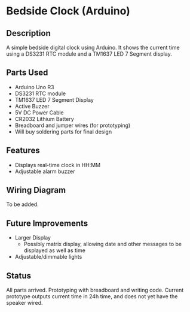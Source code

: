 # Bedside Clock (Arduino)

## Description
A simple bedside digital clock using Arduino. It shows the current time using a DS3231 RTC module and a TM1637 LED 7 Segment display.

## Parts Used
- Arduino Uno R3
- DS3231 RTC module
- TM1637 LED 7 Segment Display 
- Active Buzzer
- 5V DC Power Cable
- CR2032 Lithium Battery 
- Breadboard and jumper wires (for prototyping)
- Will buy soldering parts for final design 

## Features
- Displays real-time clock in HH:MM
- Adjustable alarm buzzer 

## Wiring Diagram
To be added.

## Future Improvements
- Larger Display
    - Possibly matrix display, allowing date and
      other messages to be displayed as well as time
- Adjustable/dimmable lights

## Status
All parts arrived. Prototyping with breadboard and writing code. Current prototype outputs current time in 24h time, and does not yet have the speaker wired.